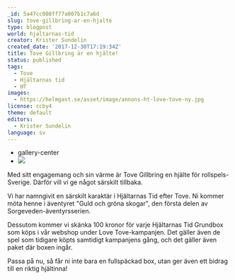 ```yaml
---
_id: 5a47cc008ff77a007b1c7a6d
slug: tove-gillbring-ar-en-hjalte
type: blogpost
world: hjaltarnas-tid
creator: Krister Sundelin
created_date: '2017-12-30T17:19:34Z'
title: Tove Gillbring är en hjälte!
status: published
tags:
  - Tove
  - Hjältarnas tid
  - HT
images:
  - https://helmgast.se/asset/image/annons-ht-love-tove-ny.jpg
license: ccby4
theme: default
editors:
  - Krister Sundelin
language: sv
---
```

* gallery-center
* ![](https://fablr.co/asset/image/annons-ht-love-tove-ny.jpg)


Med sitt engagemang och sin värme är Tove Gillbring en hjälte för rollspels-Sverige. Därför vill vi ge något särskilt tillbaka.

Vi har namngivit en särskilt karaktär i Hjältarnas Tid efter Tove. Ni kommer möta henne i äventyret "Guld och gröna skogar", den första delen av Sorgeveden-äventyrsserien.

Dessutom kommer vi skänka 100 kronor för varje Hjältarnas Tid Grundbox som köps i vår webshop under Love Tove-kampanjen. Det gäller även de spel som tidigare köpts samtidigt kampanjens gång, och det gäller även paket där boxen ingår.

Passa på nu, så får ni inte bara en fullspäckad box, utan ger även ett bidrag till en riktig hjältinna!
